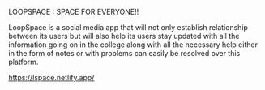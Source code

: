 LOOPSPACE : SPACE FOR EVERYONE!!

LoopSpace is a social media app that will not only establish relationship between its users but will also help its users stay updated with all the information going on in the college along with all the necessary help either in the form of notes or with problems can easily be resolved over this platform. 

 https://lspace.netlify.app/
